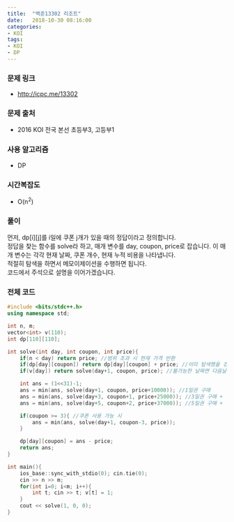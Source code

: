 ```yaml
---
title:  "백준13302 리조트"
date:   2018-10-30 08:16:00
categories:
- KOI
tags:
- KOI
- DP
---
```


### 문제 링크
* http://icpc.me/13302

### 문제 출처
* 2016 KOI 전국 본선 초등부3, 고등부1

### 사용 알고리즘
* DP

### 시간복잡도
* O(n<sup>2</sup>)

### 풀이
먼저, dp[i][j]를 i일에 쿠폰 j개가 있을 때의 정답이라고 정의합니다.<br>
정답을 찾는 함수를 solve라 하고, 매개 변수를 day, coupon, price로 잡습니다. 이 매개 변수는 각각 현재 날짜, 쿠폰 개수, 현재 누적 비용을 나타냅니다.<br>
적절히 탐색을 하면서 메모이제이션을 수행하면 됩니다.<br>
코드에서 주석으로 설명을 이어가겠습니다.

### 전체 코드
```cpp
#include <bits/stdc++.h>
using namespace std;

int n, m;
vector<int> v(110);
int dp[110][110];

int solve(int day, int coupon, int price){
	if(n < day) return price; //범위 초과 시 현재 가격 반환
	if(dp[day][coupon]) return dp[day][coupon] + price; //이미 탐색했을 경우
	if(v[day]) return solve(day+1, coupon, price); //불가능한 날짜면 다음날을 탐색

	int ans = (1<<31)-1;
	ans = min(ans, solve(day+1, coupon, price+10000)); //1일권 구매
	ans = min(ans, solve(day+3, coupon+1, price+25000)); //3일권 구매 + 쿠폰 1개
	ans = min(ans, solve(day+5, coupon+2, price+37000)); //5일권 구매 + 쿠폰 2개

	if(coupon >= 3){ //쿠폰 사용 가능 시
		ans = min(ans, solve(day+1, coupon-3, price));
	}

	dp[day][coupon] = ans - price;
	return ans;
}

int main(){
	ios_base::sync_with_stdio(0); cin.tie(0);
	cin >> n >> m;
	for(int i=0; i<m; i++){
		int t; cin >> t; v[t] = 1;
	}
	cout << solve(1, 0, 0);
}
```
